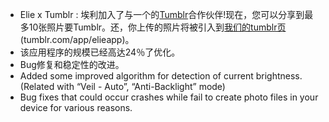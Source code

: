 - Elie x Tumblr : 埃利加入了与一个的[Tumblr](//tumblr.com)合作伙伴!现在，您可以分享到最多10张照片要Tumblr。还，你上传的照片将被引入到[我们的tumblr页](//tumblr.com/app/elieappapp) (tumblr.com/app/elieapp)。
- 该应用程序的规模已经高达24％了优化。
- Bug修复和稳定性的改进。
- Added some improved algorithm for detection of current brightness. (Related with “Veil - Auto”, “Anti-Backlight” mode)
- Bug fixes that could occur crashes while fail to create photo files in your device for various reasons.